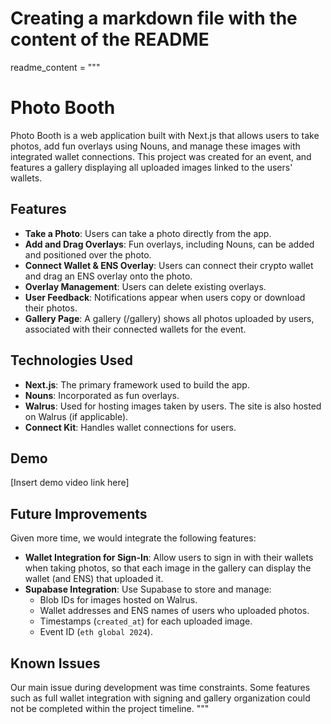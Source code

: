 # Creating a markdown file with the content of the README
readme_content = """
# Photo Booth

Photo Booth is a web application built with Next.js that allows users to take photos, add fun overlays using Nouns, and manage these images with integrated wallet connections. This project was created for an event, and features a gallery displaying all uploaded images linked to the users' wallets.

## Features

- **Take a Photo**: Users can take a photo directly from the app.
- **Add and Drag Overlays**: Fun overlays, including Nouns, can be added and positioned over the photo.
- **Connect Wallet & ENS Overlay**: Users can connect their crypto wallet and drag an ENS overlay onto the photo.
- **Overlay Management**: Users can delete existing overlays.
- **User Feedback**: Notifications appear when users copy or download their photos.
- **Gallery Page**: A gallery (/gallery) shows all photos uploaded by users, associated with their connected wallets for the event.

## Technologies Used

- **Next.js**: The primary framework used to build the app.
- **Nouns**: Incorporated as fun overlays.
- **Walrus**: Used for hosting images taken by users. The site is also hosted on Walrus (if applicable).
- **Connect Kit**: Handles wallet connections for users.

## Demo

[Insert demo video link here]

## Future Improvements

Given more time, we would integrate the following features:

- **Wallet Integration for Sign-In**: Allow users to sign in with their wallets when taking photos, so that each image in the gallery can display the wallet (and ENS) that uploaded it.
- **Supabase Integration**: Use Supabase to store and manage:
  - Blob IDs for images hosted on Walrus.
  - Wallet addresses and ENS names of users who uploaded photos.
  - Timestamps (`created_at`) for each uploaded image.
  - Event ID (`eth global 2024`).

## Known Issues

Our main issue during development was time constraints. Some features such as full wallet integration with signing and gallery organization could not be completed within the project timeline.
"""
